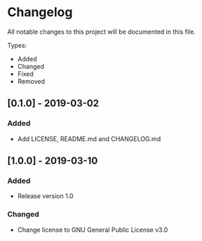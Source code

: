 # Changelog

All notable changes to this project will be documented in this file.

Types:

- Added
- Changed
- Fixed
- Removed

## [0.1.0] - 2019-03-02

### Added

- Add LICENSE, README.md and CHANGELOG.md

## [1.0.0] - 2019-03-10

### Added

- Release version 1.0

### Changed

- Change license to GNU General Public License v3.0
